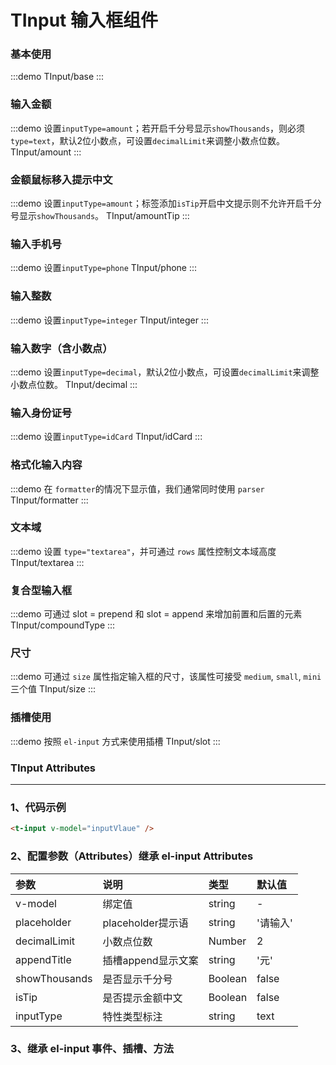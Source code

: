 # TInput 输入框组件

### 基本使用

:::demo
TInput/base
:::

### 输入金额

:::demo 设置`inputType=amount`；若开启千分号显示`showThousands`，则必须`type=text`，默认2位小数点，可设置`decimalLimit`来调整小数点位数。
TInput/amount
:::

### 金额鼠标移入提示中文

:::demo 设置`inputType=amount`；标签添加`isTip`开启中文提示则不允许开启千分号显示`showThousands`。
TInput/amountTip
:::

### 输入手机号

:::demo 设置`inputType=phone`
TInput/phone
:::

### 输入整数

:::demo 设置`inputType=integer`
TInput/integer
:::

### 输入数字（含小数点）
:::demo 设置`inputType=decimal`，默认2位小数点，可设置`decimalLimit`来调整小数点位数。
TInput/decimal
:::

### 输入身份证号

:::demo 设置`inputType=idCard`
TInput/idCard
:::

### 格式化输入内容

:::demo 在 `formatter`的情况下显示值，我们通常同时使用 `parser`
TInput/formatter
:::

### 文本域
:::demo 设置 `type="textarea"`，并可通过 `rows` 属性控制文本域高度
TInput/textarea
:::

### 复合型输入框
:::demo 可通过 slot = prepend 和 slot = append 来增加前置和后置的元素
TInput/compoundType
:::

### 尺寸
:::demo 可通过 `size` 属性指定输入框的尺寸，该属性可接受 `medium`, `small`, `mini` 三个值
TInput/size
:::

### 插槽使用
:::demo 按照 `el-input` 方式来使用插槽
TInput/slot
:::

### TInput Attributes

---

### 1、代码示例

```html
<t-input v-model="inputVlaue" />
```

### 2、配置参数（Attributes）继承 el-input Attributes

| 参数          | 说明                                                  | 类型                                                                                              | 默认值   |
| :------------ | :---------------------------------------------------- | :------------------------------------------------------------------------------------------------ | :------- |
| v-model       | 绑定值                                                | string                                                                                            | -        |
| placeholder   | placeholder提示语                                     | string                                                                                            | '请输入' |
| decimalLimit  | 小数点位数 <t-tip content='小数、金额类型时生效'/>    | Number                                                                                            | 2        |
| appendTitle   | 插槽append显示文案<t-tip content='金额类型时生效'/>   | string                                                                                            | '元'     |
| showThousands | 是否显示千分号<t-tip content='小数、金额类型时生效'/> | Boolean                                                                                           | false    |
| isTip         | 是否提示金额中文<t-tip content='金额类型时生效'/>     | Boolean                                                                                           | false    |
| inputType     | 特性类型标注                                          | string<t-tip content='文字:text,金额:amount,电话:phone,整数:integer,小数:decimal,身份证:idCard'/> | text     |


### 3、继承 el-input 事件、插槽、方法


